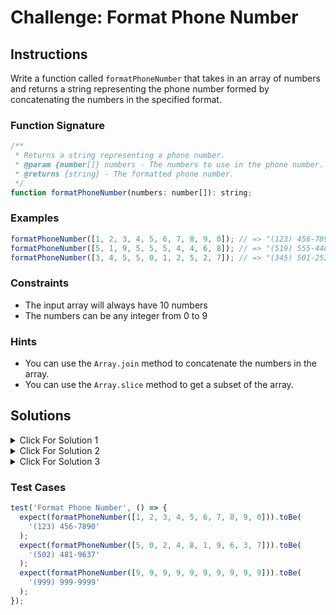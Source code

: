 # Challenge: Format Phone Number

## Instructions

Write a function called `formatPhoneNumber` that takes in an array of numbers and returns a string representing the phone number formed by concatenating the numbers in the specified format.

### Function Signature

```js
/**
 * Returns a string representing a phone number.
 * @param {number[]} numbers - The numbers to use in the phone number.
 * @returns {string} - The formatted phone number.
 */
function formatPhoneNumber(numbers: number[]): string;
```

### Examples

```js
formatPhoneNumber([1, 2, 3, 4, 5, 6, 7, 8, 9, 0]); // => "(123) 456-7890"
formatPhoneNumber([5, 1, 9, 5, 5, 5, 4, 4, 6, 8]); // => "(519) 555-4468"
formatPhoneNumber([3, 4, 5, 5, 0, 1, 2, 5, 2, 7]); // => "(345) 501-2527"
```

### Constraints

- The input array will always have 10 numbers
- The numbers can be any integer from 0 to 9

### Hints

- You can use the `Array.join` method to concatenate the numbers in the array.
- You can use the `Array.slice` method to get a subset of the array.

## Solutions

<details>
  <summary>Click For Solution 1</summary>

```js
function formatPhoneNumber(numbers) {
  const areaCode = numbers.slice(0, 3).join('');
  const prefix = numbers.slice(3, 6).join('');
  const lineNumber = numbers.slice(6).join('');

  return `(${areaCode}) ${prefix}-${lineNumber}`;
}
```

### Explanation

- Create 3 variables to store the area code, prefix, and line number.
- Use the `Array.slice` method to get a subset of the array.
- Use the `Array.join` method to concatenate the numbers in the array.

</details>

<details>
  <summary>Click For Solution 2</summary>

```js
function formatPhoneNumber(numbers) {
  const formatted = numbers.join('');
  return `(${formatted.substring(0, 3)}) ${formatted.substring(
    3,
    6
  )}-${formatted.substring(6)}`;
}
```

### Explanation

- Created a variable to store the numbers in the array concatenated together.
- Use the `String.substring` method to get a subset of the string.

</details>

<details>
  <summary>Click For Solution 3</summary>

One line arrow function:

```js
const formatPhoneNumber = (numbers) =>
  `(${numbers.slice(0, 3).join('')}) ${numbers.slice(3, 6).join('')}-${numbers
    .slice(6)
    .join('')}`;
```

### Explanation

This is similar to the second solution, but we used an arrow function and Array.slice method chaining.

</details>

### Test Cases

```js
test('Format Phone Number', () => {
  expect(formatPhoneNumber([1, 2, 3, 4, 5, 6, 7, 8, 9, 0])).toBe(
    '(123) 456-7890'
  );
  expect(formatPhoneNumber([5, 0, 2, 4, 8, 1, 9, 6, 3, 7])).toBe(
    '(502) 481-9637'
  );
  expect(formatPhoneNumber([9, 9, 9, 9, 9, 9, 9, 9, 9, 9])).toBe(
    '(999) 999-9999'
  );
});
```
